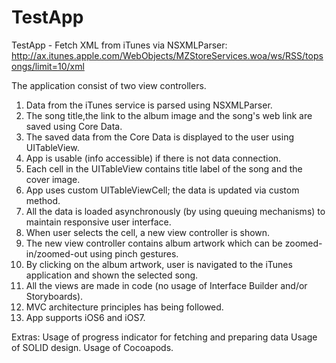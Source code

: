 TestApp
=======

TestApp - Fetch XML from iTunes via NSXMLParser: http://ax.itunes.apple.com/WebObjects/MZStoreServices.woa/ws/RSS/topsongs/limit=10/xml

The application consist of two view controllers.

1. Data from the iTunes service is parsed using NSXMLParser.
2. The song title,the link to the album image and the song's web link
are saved using Core Data.
3. The saved data from the Core Data is displayed to the user using
UITableView.
4. App is usable (info accessible) if there is not data connection.
5. Each cell in the UITableView contains title label of the song and
the cover image.
6. App uses custom UITableViewCell; the data is updated via custom
method.
7. All the data is loaded asynchronously (by using queuing mechanisms)
to maintain responsive user interface.
8. When user selects the cell, a new view controller is  shown.
9. The new view controller contains album artwork which can be
zoomed-in/zoomed-out using pinch gestures.
10. By clicking on the album artwork, user is navigated to the iTunes
application and shown the selected song.
11. All the views are made in code (no usage of Interface Builder
and/or Storyboards).
12. MVC architecture principles has being followed.
13. App supports iOS6 and iOS7.

Extras:
Usage of progress indicator for fetching and preparing data
Usage of SOLID design.
Usage of Cocoapods.
